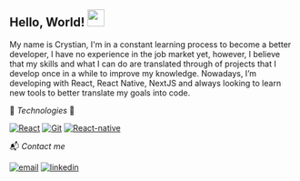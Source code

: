 ## Hello, World! <img src="https://raw.githubusercontent.com/MartinHeinz/MartinHeinz/master/wave.gif" width="30px">

My name is Crystian, I'm in a constant learning process to become a better developer, I have no experience in the job market yet, however, I believe that my skills and what I can do are translated through of projects that I develop once in a while to improve my knowledge. Nowadays, I’m developing with React, React Native, NextJS and always looking to learn new tools to better translate my goals into code.

  
🔨 *Technologies* 🔧  

[![React](https://img.shields.io/badge/React-20232A?style=for-the-badge&logo=react&logoColor=61DAFB)](https://pt-br.reactjs.org)
[![Git](https://img.shields.io/badge/Git-F05032?style=for-the-badge&logo=git&logoColor=white)](https://git-scm.com/)
[![React-native](https://img.shields.io/badge/React_Native-20232A?style=for-the-badge&logo=react&logoColor=61DAFB)](https://reactnative.dev)


📬 *Contact me*

[![email](https://img.shields.io/badge/Gmail-D14836?style=for-the-badge&logo=gmail&logoColor=white)](mailto:crystian.lf@gmail.com)
[![linkedin](https://img.shields.io/badge/LinkedIn-0077B5?style=for-the-badge&logo=linkedin&logoColor=white)](https://www.linkedin.com/in/crystian-lefundes/)
